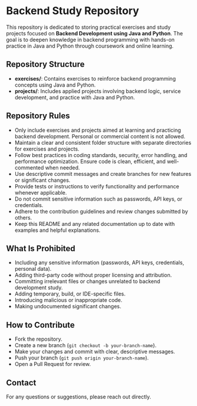 # Backend Study Repository

This repository is dedicated to storing practical exercises and study projects focused on **Backend Development using Java and Python**. The goal is to deepen knowledge in backend programming with hands-on practice in Java and Python through coursework and online learning.

## Repository Structure

- **exercises/**: Contains exercises to reinforce backend programming concepts using Java and Python.
- **projects/**: Includes applied projects involving backend logic, service development, and practice with Java and Python.

## Repository Rules

- Only include exercises and projects aimed at learning and practicing backend development. Personal or commercial content is not allowed.
- Maintain a clear and consistent folder structure with separate directories for exercises and projects.
- Follow best practices in coding standards, security, error handling, and performance optimization. Ensure code is clean, efficient, and well-commented when needed.
- Use descriptive commit messages and create branches for new features or significant changes.
- Provide tests or instructions to verify functionality and performance whenever applicable.
- Do not commit sensitive information such as passwords, API keys, or credentials.
- Adhere to the contribution guidelines and review changes submitted by others.
- Keep this README and any related documentation up to date with examples and helpful explanations.

## What Is Prohibited

- Including any sensitive information (passwords, API keys, credentials, personal data).
- Adding third-party code without proper licensing and attribution.
- Committing irrelevant files or changes unrelated to backend development study.
- Adding temporary, build, or IDE-specific files.
- Introducing malicious or inappropriate code.
- Making undocumented significant changes.

## How to Contribute

- Fork the repository.
- Create a new branch (`git checkout -b your-branch-name`).
- Make your changes and commit with clear, descriptive messages.
- Push your branch (`git push origin your-branch-name`).
- Open a Pull Request for review.

## Contact

For any questions or suggestions, please reach out directly.
